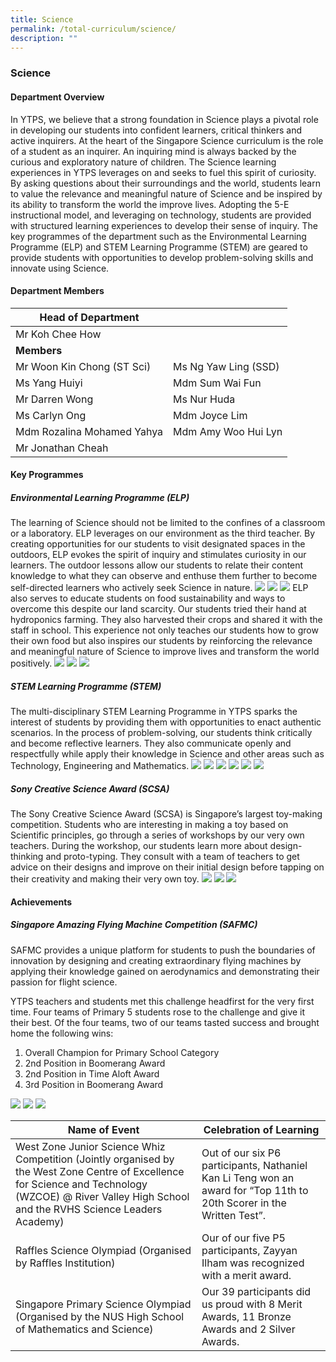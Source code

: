 ```yaml
---
title: Science
permalink: /total-curriculum/science/
description: ""
---
```

### Science

#### Department Overview
In YTPS, we believe that a strong foundation in Science plays a pivotal role in developing our students into confident learners, critical thinkers and active inquirers. At the heart of the Singapore Science curriculum is the role of a student as an inquirer. An inquiring mind is always backed by the curious and exploratory nature of children. The Science learning experiences in YTPS leverages on and seeks to fuel this spirit of curiosity. By asking questions about their surroundings and the world, students learn to value the relevance and meaningful nature of Science and be inspired by its ability to transform the world the improve lives. Adopting the 5-E instructional model, and leveraging on technology, students are provided with structured learning experiences to develop their sense of inquiry. The key programmes of the department such as the Environmental Learning Programme (ELP) and STEM Learning Programme (STEM) are geared to provide students with opportunities to develop problem-solving skills and innovate using Science.

#### Department Members


| **Head of Department** || 
| -------- | -------- |
| Mr Koh Chee How    ||
|**Members**||
|Mr Woon Kin Chong (ST Sci)|Ms Ng Yaw Ling (SSD)|
|Ms Yang Huiyi|Mdm Sum Wai Fun|
|Mr Darren Wong|Ms Nur Huda|
|Ms Carlyn Ong|Mdm Joyce Lim|
|Mdm Rozalina Mohamed Yahya|Mdm Amy Woo Hui Lyn|
|Mr Jonathan Cheah||


#### Key Programmes

##### Environmental Learning Programme (ELP)
The learning of Science should not be limited to the confines of a classroom or a laboratory. ELP leverages on our environment as the third teacher. By creating opportunities for our students to visit designated spaces in the outdoors, ELP evokes the spirit of inquiry and stimulates curiosity in our learners. The outdoor lessons allow our students to relate their content knowledge to what they can observe and enthuse them further to become self-directed learners who actively seek Science in nature. 
![](/images/ELP%201.jpeg)
![](/images/ELP%202.jpeg)
![](/images/ELP%203.jpeg)
ELP also serves to educate students on food sustainability and ways to overcome this despite our land scarcity. Our students tried their hand at hydroponics farming. They also harvested their crops and shared it with the staff in school. This experience not only teaches our students how to grow their own food but also inspires our students by reinforcing the relevance and meaningful nature of Science to improve lives and transform the world positively.
![](/images/ELP%204.jpeg)
![](/images/ELP%205.jpeg)
![](/images/ELP%206.jpeg)

##### STEM Learning Programme (STEM)
The multi-disciplinary STEM Learning Programme in YTPS sparks the interest of students by providing them with opportunities to enact authentic scenarios. In the process of problem-solving, our students think critically and become reflective learners. They also communicate openly and respectfully while apply their knowledge in Science and other areas such as Technology, Engineering and Mathematics. 
![](/images/STEM%201.jpg)
![](/images/STEM%202.jpeg)
![](/images/STEM%203.jpeg)
![](/images/STEM%204.jpg)
![](/images/STEM%205.jpeg)
![](/images/STEM%207.jpg)

##### Sony Creative Science Award (SCSA)

The Sony Creative Science Award (SCSA) is Singapore’s largest toy-making competition. Students who are interesting in making a toy based on Scientific principles, go through a series of workshops by our very own teachers. During the workshop, our students learn more about design-thinking and proto-typing. They consult with a team of teachers to get advice on their designs and improve on their initial design before tapping on their creativity and making their very own toy.
![](/images/SCSA%201.jpg)
![](/images/SCSA%202.jpg)
![](/images/SCSA%203.jpg)

#### Achievements
##### Singapore Amazing Flying Machine Competition (SAFMC)
SAFMC provides a unique platform for students to push the boundaries of innovation by designing and creating extraordinary flying machines by applying their knowledge gained on aerodynamics and demonstrating their passion for flight science.

YTPS teachers and students met this challenge headfirst for the very first time. Four teams of Primary 5 students rose to the challenge and give it their best. Of the four teams, two of our teams tasted success and brought home the following wins:

1.	Overall Champion for Primary School Category
2.	2nd Position in Boomerang Award
3.	2nd Position in Time Aloft Award
4.	3rd Position in Boomerang Award

![](/images/SAFMC%201.jpeg)
![](/images/SAFMC%202.jpeg)
![](/images/SAFMC%203.jpeg)



|Name of Event |Celebration of Learning| 
| -------- | -------- | 
|West Zone Junior Science Whiz Competition (Jointly organised by the West Zone Centre of Excellence for Science and Technology (WZCOE) @ River Valley High School and the RVHS Science Leaders Academy)|Out of our six P6 participants, Nathaniel Kan Li Teng won an award for “Top 11th to 20th Scorer in the Written Test”.| 
|Raffles Science Olympiad (Organised by Raffles Institution)|Our of our five P5 participants, Zayyan Ilham was recognized with a merit award.|
|Singapore Primary Science Olympiad (Organised by the NUS High School of Mathematics and Science)|Our 39 participants did us proud with 8 Merit Awards, 11 Bronze Awards and 2 Silver Awards.|